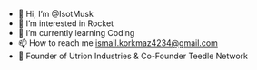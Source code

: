 - 👋 Hi, I’m @IsotMusk
- 👀 I’m interested in Rocket
- 🌱 I’m currently learning Coding
- 📫 How to reach me ismail.korkmaz4234@gmail.com
- 🐋 Founder of Utrion Industries & Co-Founder Teedle Network
<!---
